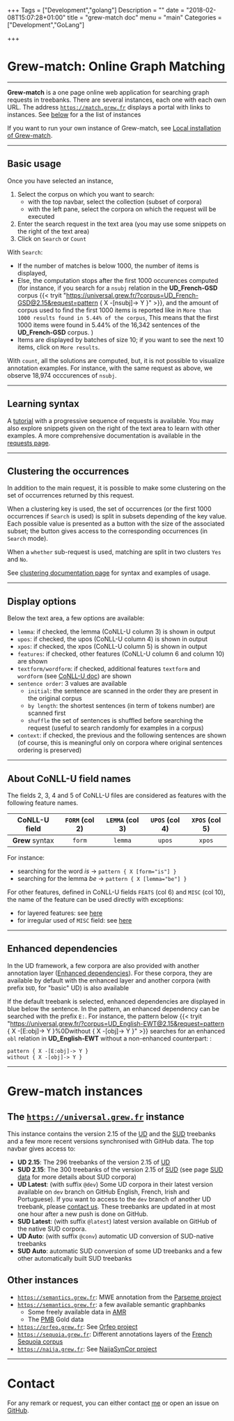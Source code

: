 +++
Tags = ["Development","golang"]
Description = ""
date = "2018-02-08T15:07:28+01:00"
title = "grew-match doc"
menu = "main"
Categories = ["Development","GoLang"]

+++

# Grew-match: Online Graph Matching

---

**Grew-match** is a one page online web application for searching graph requests in treebanks.
There are several instances, each one with each own URL.
The address [`https://match.grew.fr`](https://match.grew.fr) displays a portal with links to instances.
See [below](./#grew-match-instances) for a the list of instances

If you want to run your own instance of Grew-match, see [Local installation of Grew-match](../install).

---

## Basic usage
Once you have selected an instance,

 1. Select the corpus on which you want to search:
    * with the top navbar, select the collection (subset of corpora)
    * with the left pane, select the corpora on which the request will be executed
 1. Enter the search request in the text area (you may use some snippets on the right of the text area)
 1. Click on `Search` or `Count`

With `Search`: 
 * If the number of matches is below 1000, the number of items is displayed,
 * Else, the computation stops after the first 1000 occurences  computed (for instance, if you search for a `nsubj` relation in the **UD_French-GSD** corpus {{< tryit "https://universal.grew.fr/?corpus=UD_French-GSD@2.15&request=pattern { X -[nsubj]-> Y }" >}}, and the amount of corpus used to find the first 1000 items is reported like in `More than 1000 results found in 5.44% of the corpus`, This means that the first 1000 items were found in 5.44% of the 16,342 sentences of the **UD_French-GSD** corpus.
)
 * Items are displayed by batches of size 10; if you want to see the next 10 items, click on `More results`.

With `count`, all the solutions are computed, but, it is not possible to visualize annotation examples.
For instance, with the same request as above, we observe 18,974 occcurences of `nsubj`.

---

## Learning syntax
A [tutorial](https://universal.grew.fr/?tutorial=yes) with a progressive sequence of requests is available.
You may also explore snippets given on the right of the text area to learn with other examples.
A more comprehensive documentation is available in the [requests page](../../doc/request).

---

## Clustering the occurrences
In addition to the main request, it is possible to make some clustering on the set of occurrences returned by this request.

When a clustering key is used, the set of occurrences (or the first 1000 occurrences if `Search` is used) is split in subsets depending of the key value.
Each possible value is presented as a button with the size of the associated subset; the button gives access to the corresponding occurrences (in `Search` mode).

When a `whether` sub-request is used, matching are split in two clusters `Yes` and `No`.

See [clustering documentation page](../../doc/clustering) for syntax and examples of usage.

---

## Display options
Below the text area, a few options are available:

 * `lemma`: if checked, the lemma (CoNLL-U column 3) is shown in output
 * `upos`: if checked, the upos (CoNLL-U column 4) is shown in output
 * `xpos`: if checked, the xpos (CoNLL-U column 5) is shown in output
 * `features`: if checked, other features (CoNLL-U column 6 and column 10) are shown
 * `textform/wordform`: if checked, additional features `textform` and `wordform` (see [CoNLL-U doc](../../doc/conllu#additional-features-textform-and-wordform)) are shown
 * `sentence order`: 3 values are available
    * `initial`: the sentence are scanned in the order they are present in the original corpus
    * `by length`: the shortest sentences (in term of tokens number) are scanned first
    * `shuffle` the set of sentences is shuffled before searching the request (useful to search randomly for examples in a corpus)
 * `context`: if checked, the previous and the following sentences are shown (of course, this is meaningful only on corpora where original sentences ordering is preserved)

---

## About CoNLL-U field names
The fields 2, 3, 4 and 5 of CoNLL-U files are considered as features with the following feature names.

| CoNLL-U field   | `FORM` (col 2) | `LEMMA` (col 3) | `UPOS` (col 4) | `XPOS` (col 5) |
|:---------------:|:--------------:|:---------------:|:--------------:|:--------------:|
| **Grew** syntax | `form`         | `lemma`         | `upos`         | `xpos`         |

For instance:

  * searching for the word _is_ &rarr; `pattern { X [form="is"] }`
  * searching for the lemma _be_ &rarr;  `pattern { X [lemma="be"] }`

For other features, defined in CoNLL-U fields `FEATS` (col 6) and `MISC` (col 10), the name of the feature can be used directly with exceptions:
  * for layered features: see [here](../../doc/conllu#layered-features)
  * for irregular used of `MISC` field: see [here](../../doc/conllu#how-the-misc-field-is-handled-by-grew)


---

## Enhanced dependencies
In the UD framework, a few corpora are also provided with another annotation layer ([Enhanced dependencies](https://universaldependencies.org/u/overview/enhanced-syntax.html)).
For these corpora, they are available by default with the enhanced layer and another corpora (with prefix `bUD`, for "basic" UD) is also available

If the default treebank is selected, enhanced dependencies are displayed in blue below the sentence.
In the pattern, an enhanced dependency can be searched with the prefix `E:`.
For instance, the pattern below {{< tryit "https://universal.grew.fr/?corpus=UD_English-EWT@2.15&request=pattern { X -[E:obj]-> Y }%0Dwithout { X -[obj]-> Y }" >}} searches for an enhanced `obl` relation in **UD_English-EWT** without a non-enhanced counterpart:
:

```grew
pattern { X -[E:obj]-> Y }
without { X -[obj]-> Y }
```  


---

# Grew-match instances

## The [`https://universal.grew.fr`](https://universal.grew.fr) instance

This instance contains the version 2.15 of the [UD](https://universaldependencies.org) and the [SUD](https://surfacesyntacticud.github.io/) treebanks and a few more recent versions synchronised with GitHub data.
The top navbar gives access to:
 * **UD 2.15**: The 296 treebanks of the version 2.15 of [UD](https://universaldependencies.org)
 * **SUD 2.15**: The 300 treebanks of the version 2.15 of [SUD](https://surfacesyntacticud.github.io) (see page [SUD data](https://surfacesyntacticud.github.io/data/) for more details about SUD corpora)
 * **UD Latest**: (with suffix `@dev`) Some UD corpora in their latest version available on `dev` branch on GitHub English, French, Irish and Portuguese). If you want to access to the `dev` branch of another UD treebank, please [contact us](mailto:Bruno.Guillaume@inria.fr). These treebanks are updated in at most one hour after a new push is done on GitHub.
 * **SUD Latest**: (with suffix `@latest`) latest version available on GitHub of the native SUD corpora.
 * **UD Auto**: (with suffix `@conv`) automatic UD conversion of SUD-native treebanks
 * **SUD Auto**: automatic SUD conversion of some UD treebanks and a few other automatically built SUD treebanks

## Other instances
  * [`https://semantics.grew.fr`](https://semantics.grew.fr): MWE annotation from the [Parseme project](https://gitlab.com/parseme/corpora/wikis/home)
  * [`https://semantics.grew.fr`](https://semantics.grew.fr): a few available semantic graphbanks
    * Some freely available data in [AMR](https://amr.isi.edu/)
    * The [PMB](https://pmb.let.rug.nl/) Gold data
  * [`https://orfeo.grew.fr`](https://orfeo.grew.fr): See [Orfeo project](https://www.projet-orfeo.fr/)
  * [`https://sequoia.grew.fr`](https://sequoia.grew.fr): Different annotations layers of the [French Sequoia corpus](http://deep-sequoia.inria.fr/)
  * [`https://naija.grew.fr`](https://naija.grew.fr): See [NaijaSynCor project](https://naijasyncor.huma-num.fr/)

---

# Contact
For any remark or request, you can either contact [me](mailto:Bruno.Guillaume@loria.fr?subject=Grew-match) or open an issue on [GitHub](https://github.com/grew-nlp/grew/issues).

